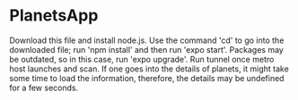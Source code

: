 # PlanetsApp
Download this file and install node.js. Use the command 'cd' to go into the downloaded file; run 'npm install' and then run 'expo start'. Packages may be outdated, so in this case, run 'expo upgrade'. Run tunnel once metro host launches and scan. If one goes into the details of planets, it might take some time to load the information, therefore, the details may be undefined for a few seconds.

